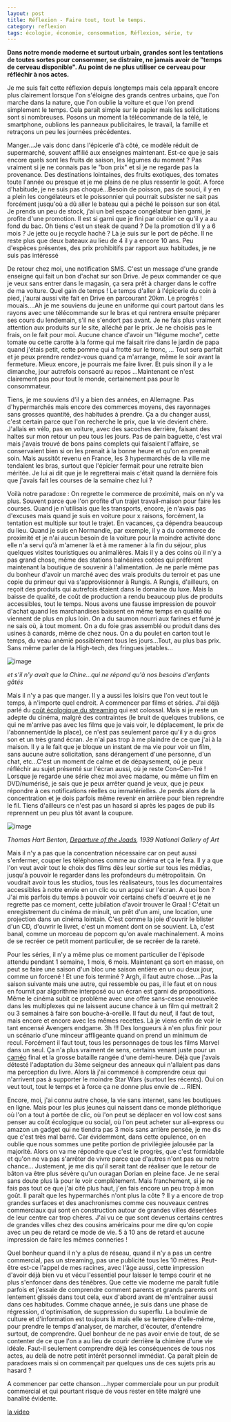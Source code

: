```yaml
---
layout: post
title: Réflexion - Faire tout, tout le temps.
category: reflexion
tags: écologie, économie, consommation, Réflexion, série, tv
---
```

**Dans notre monde moderne et surtout urbain, grandes sont les tentations de toutes sortes pour consommer, se distraire, ne jamais avoir de "temps de cerveau disponible". Au point de ne plus utiliser ce cerveau pour réfléchir à nos actes.**

Je me suis fait cette réflexion depuis longtemps mais cela apparaît encore plus clairement lorsque l'on s'éloigne des grands centres urbains, que l'on marche dans la nature, que l'on oublie la voiture et que l'on prend simplement le temps. Cela paraît simple sur le papier mais les sollicitations sont si nombreuses. Posons un moment la télécommande de la télé, le smartphone, oublions les panneaux publicitaires, le travail, la famille et retraçons un peu les journées précédentes. 

Manger...Je vais donc dans l'épicerie d'à côté, ce modèle réduit de supermarché, souvent affilié aux enseignes maintenant. Est-ce que je sais encore quels sont les fruits de saison, les légumes du moment ? Pas vraiment si je ne connais pas le "bon prix" et si je ne regarde pas la provenance. Des destinations lointaines, des fruits exotiques, des tomates toute l'année ou presque et je me plains de ne plus ressentir le goût. A force d'habitude, je ne suis pas choqué...Besoin de poisson, pas de souci, il y en a plein les congélateurs et le poissonnier qui pourrait subsister ne sait pas forcément jusqu'où a dû aller le bateau qui a péché le poisson sur son étal. Je prends un peu de stock, j'ai un bel espace congélateur bien garni, je profite d'une promotion. Il est si garni que je fini par oublier ce qu'il y a au fond du bac. Oh tiens c'est un steak de quand ? De la promotion d'il y a 6 mois ? Je jette ou je recycle haché ? Là je suis sur le port de pêche. Il ne reste plus que deux bateaux au lieu de 4 il y a encore 10 ans. Peu d'espèces présentes, des prix prohibitifs par rapport aux habitudes, je ne suis pas intéressé

De retour chez moi, une notification SMS. C'est un message d'une grande enseigne qui fait un bon d'achat sur son Drive. Je peux commander ce que je veux sans entrer dans le magasin, ça sera prêt à charger dans le coffre de ma voiture. Quel gain de temps ! Le temps d'aller à l'épicerie du coin à pied, j'aurai aussi vite fait en Drive en parcourant 20km. Le progrès ! mouais....Ah je me souviens du jeune en uniforme qui court partout dans les rayons avec une télécommande sur le bras et qui rentrera ensuite préparer ses cours du lendemain, s'il ne s'endort pas avant. Je ne fais plus vraiment attention aux produits sur le site, alléché par le prix. Je ne choisis pas le frais, on le fait pour moi. Aucune chance d'avoir un "légume moche", cette tomate ou cette carotte à la forme qui me faisait rire dans le jardin de papa quand j'étais petit, cette pomme qui a frotté sur le tronc, ... Tout sera parfait et je peux prendre rendez-vous quand ça m'arrange, même le soir avant la fermeture. Mieux encore, je pourrais me faire livrer. Et puis sinon il y a le dimanche, jour autrefois consacré au repos ...Maintenant ce n'est clairement pas pour tout le monde, certainement pas pour le consommateur.

Tiens, je me souviens d'il y a bien des années, en Allemagne. Pas d'hypermarchés mais encore des commerces moyens, des rayonnages sans grosses quantité, des habitudes à prendre. Ça a du changer aussi, c'est certain parce que l'on recherche le prix, que la vie devient chère. J'allais en vélo, pas en voiture, avec des sacoches derrière, faisant des haltes sur mon retour un peu tous les jours. Pas de pain baguette, c'est vrai mais j'avais trouvé de bons pains complets qui faisaient l'affaire, se conservaient bien si on les prenait à la bonne heure et qu'on en prenait soin. Mais aussitôt revenu en France, les 3 hypermarchés de la ville me tendaient les bras, surtout que l'épicier fermait pour une retraite bien méritée. Je lui ai dit que je le regretterai mais c'était quand la dernière fois que j'avais fait les courses de la semaine chez lui ? 

Voilà notre paradoxe : On regrette le commerce de proximité, mais on n'y va plus. Souvent parce que l'on profite d'un trajet travail-maison pour faire les courses. Quand je n'utilisais que les transports, encore, je n'avais pas d'excuses mais quand je suis en voiture pour x raisons, forcément, la tentation est multiple sur tout le trajet. En vacances, ça dépendra beaucoup du lieu. Quand je suis en Normandie, par exemple, il y a du commerce de proximité et je n'ai aucun besoin de la voiture pour la moindre activité donc elle n'a servi qu'à m'amener là et à me ramener à la fin du séjour, plus quelques visites touristiques ou animalières. Mais il y a des coins où il n'y a pas grand chose, même des stations balnéaires cotées qui préfèrent maintenant la boutique de souvenir à l'alimentation. Je ne parle même pas du bonheur d'avoir un marché avec des vrais produits du terroir et pas une copie du primeur qui va s'approvisionner à Rungis. A Rungis, d'ailleurs, on reçoit des produits qui autrefois étaient dans le domaine du luxe. Mais la baisse de qualité, de coût de production a rendu beaucoup plus de produits accessibles, tout le temps. Nous avons une fausse impression de pouvoir d'achat quand les marchandises baissent en même temps en qualité ou viennent de plus en plus loin. On a du saumon nourri aux farines et fumé je ne sais où, à tout moment. On a du foie gras assemblé ou produit dans des usines à canards, même de chez nous. On a du poulet en carton tout le temps, du veau anémié possiblement tous les jours...Tout, au plus bas prix. Sans même parler de la High-tech, des fringues jetables...

![image](https://cheziceman.files.wordpress.com/2019/09/container.jpg)

*et s'il n'y avait que la Chine...qui ne répond qu'à nos besoins d'enfants gâtés*

Mais il n'y a pas que manger. Il y a aussi les loisirs que l'on veut tout le temps, à n'importe quel endroit. A commencer par films et séries. J'ai déjà parlé du <a href="https://cheziceman.wordpress.com/2019/08/31/reflexion-dematerialisation-et-destruction-de-lenvironnement/">coût écologique du streaming</a> qui est colossal. Mais si je reste un adepte du cinéma, malgré des contraintes (le bruit de quelques trublions, ce qui ne m'arrive pas avec les films que je vais voir, le déplacement, le prix de l'abonnement/de la place), ce n'est pas seulement parce qu'il y a du gros son et un très grand écran. Je n'ai pas trop à me plaindre de ce que j'ai à la maison. Il y a le fait que je bloque un instant de ma vie pour voir un film, sans aucune autre solicitation, sans dérangement d'une personne, d'un chat, etc...C'est un moment de calme et de dépaysement, où je peux réfléchir au sujet présenté sur l'écran aussi, où je reste Con-Cen-Tré ! Lorsque je regarde une série chez moi avec madame, ou même un film en DVD/numérisé, je sais que je peux arrêter quand je veux, que je peux répondre à ces notifications réelles ou immatérielles. Je perds alors de la concentration et je dois parfois même revenir en arrière pour bien reprendre le fil. Tiens d'ailleurs ce n'est pas un hasard si après les pages de pub ils reprennent un peu plus tôt avant la coupure. 

![image](https://cheziceman.files.wordpress.com/2019/09/depression.jpg)

*Thomas Hart Benton, <a href="https://www.nga.gov/collection/art-object-page.143168.html">Departure of the Joads</a>, 1939 National Gallery of Art*

Mais il n'y a pas que la concentration nécessaire car on peut aussi s'enfermer, couper les téléphones comme au cinéma et ça le fera. Il y a que l'on veut avoir  tout le choix des films dès leur sortie sur tous les médias, jusqu'à pouvoir le regarder dans les profondeurs du métropolitain. On voudrait avoir tous les studios, tous les réalisateurs, tous les documentaires accessibles à notre envie en un clic ou un appui sur l'écran. A quoi bon ? J'ai mis parfois du temps à pouvoir voir certains chefs d'oeuvre et je ne regrette pas ce moment, cette jubilation d'avoir trouver le Graal ! C'était un enregistrement du cinéma de minuit, un prêt d'un ami, une location, une projection dans un cinéma lointain. C'est comme la joie d'ouvrir le blister d'un CD, d'ouvrir le livret, c'est un moment dont on se souvient. Là, c'est banal, comme un morceau de popcorn qu'on avale machinalement. A moins de se recréer ce petit moment particulier, de se recréer de la rareté.

Pour les séries, il n'y a même plus ce moment particulier de l'épisode attendu pendant 1 semaine, 1 mois, 6 mois. Maintenant ça sort en masse, on peut se faire une saison d'un bloc une saison entière en un ou deux jour, comme un forcené ! Et une fois terminé ? Argh, il faut autre chose....Pas la saison suivante mais une autre, qui ressemble ou pas, il le faut et on nous en fournit par algorithme interposé ou un écran est garni de propositions. Même le cinéma subit ce problème avec une offre sans-cesse renouvelée dans les multiplexes qui ne laissent aucune chance à un film qui mettrait 2 ou 3 semaines à faire son bouche-à-oreille. Il faut du neuf, il faut de tout, mais encore et encore avec les mêmes recettes. Là je viens enfin de voir le tant encensé Avengers endgame. 3h !!! Des longueurs à n'en plus finir pour un scénario d'une minceur affligeante quand on prend un minimum de recul. Forcément il faut tout, tous les personnages de tous les films Marvel dans un seul. Ça n'a plus vraiment de sens, certains venant juste pour un <a href="https://fr.wikipedia.org/wiki/Caméo">caméo</a> final et la grosse bataille rangée d'une demi-heure. Déjà que j'avais détesté l'adaptation du 3ème seigneur des anneaux qui n'allaient pas dans ma perception du livre. Alors là j'ai commencé à comprendre ceux qui n'arrivent pas à supporter le moindre Star Wars (surtout les récents). Oui on veut tout, tout le temps et à force ça ne donne plus envie de ... RIEN.

Encore, moi, j'ai connu autre chose, la vie sans internet, sans les boutiques en ligne. Mais pour les plus jeunes qui naissent dans ce monde pléthorique où l'on a tout à portée de clic, où l'on peut se déplacer en vol low cost sans penser au coût écologique ou social, où l'on peut acheter sur ali-express ou amazon un gadget qui ne tiendra pas 3 mois sans arrière pensée, je me dis que c'est très mal barré. Car évidemment, dans cette opulence, on en oublie que nous sommes une petite portion de privilégiée jalousée par la majorité. Alors on va me répondre que c'est le progrès, que c'est formidable et qu'on ne va pas s'arrêter de vivre parce que d'autres n'ont pas eu notre chance... Justement, je me dis qu'il serait tant de réaliser que le retour de bâton va être plus sévère qu'un ouragan Dorian en pleine face. Je ne serai sans doute plus là pour le voir complètement. Mais franchement, si je ne fais pas tout ce que j'ai cité plus haut, j'en fais encore un peu trop à mon goût. Il paraît que les hypermarchés n'ont plus la côte ? Il y a encore de trop grandes surfaces et des anachronismes comme ces nouveaux centres commerciaux qui sont en construction autour de grandes villes désertées de leur centre car trop chères. J'ai vu ce que sont devenus certains centres de grandes villes chez des cousins américains pour me dire qu'on copie avec un peu de retard ce mode de vie. 5 à 10 ans de retard et aucune impression de faire les mêmes conneries !

Quel bonheur quand il n'y a plus de réseau, quand il n'y a pas un centre commercial, pas un streaming, pas une publicité tous les 10 mètres. Peut-être est-ce l'appel de mes racines, avec l'âge aussi, cette impression d'avoir déjà bien vu et vécu l'essentiel pour laisser le temps courir et ne plus s'enfoncer dans des ténèbres. Que cette vie moderne me paraît futile parfois et j'essaie de comprendre comment parents et grands parents ont lentement glissés dans tout cela, eux d'abord avant de m'entraîner aussi dans ces habitudes. Comme chaque année, je suis dans une phase de régression, d'optimisation, de suppression du superflu. La boulimie de culture et d'information est toujours là mais elle se tempère d'elle-même, pour prendre le temps d'analyser, de marcher, d'écouter, d'entendre surtout, de comprendre. Quel bonheur de ne pas avoir envie de tout, de se contenter de ce que l'on a au lieu de courir derrière la chimère d'une vie idéale. Faut-il seulement comprendre déjà les conséquences de tous nos actes, au delà de notre petit intérêt personnel immédiat. Ça paraît plein de paradoxes mais si on commençait par quelques uns de ces sujets pris au hasard ?

A commencer par cette chanson....hyper commerciale pour un pur produit commercial et qui pourtant risque de vous rester en tête malgré une banalité évidente.

[la video](https://www.youtube.com/watch?v=f5i81RY8S6Q)



